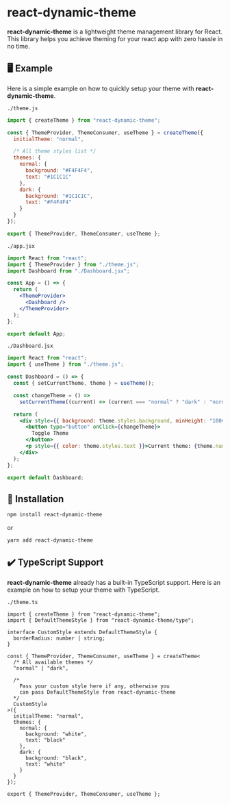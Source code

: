 # react-dynamic-theme

**react-dynamic-theme** is a lightweight theme management library for React.
This library helps you achieve theming for your react app with zero hassle in no time.

## 🖥️ Example

Here is a simple example on how to quickly setup your theme with **react-dynamic-theme**.

`./theme.js`

```js
import { createTheme } from "react-dynamic-theme";

const { ThemeProvider, ThemeConsumer, useTheme } = createTheme({
  initialTheme: "normal",

  /* All theme styles list */
  themes: {
    normal: {
      background: "#F4F4F4",
      text: "#1C1C1C"
    },
    dark: {
      background: "#1C1C1C",
      text: "#F4F4F4"
    }
  }
});

export { ThemeProvider, ThemeConsumer, useTheme };
```

`./app.jsx`

```jsx
import React from "react";
import { ThemeProvider } from "./theme.js";
import Dashboard from "./Dashboard.jsx";

const App = () => {
  return (
    <ThemeProvider>
      <Dashboard />
    </ThemeProvider>
  );
};

export default App;
```

`./Dashboard.jsx`

```jsx
import React from "react";
import { useTheme } from "./theme.js";

const Dashboard = () => {
  const { setCurrentTheme, theme } = useTheme();

  const changeTheme = () =>
    setCurrentTheme((current) => (current === "normal" ? "dark" : "normal"));

  return (
    <div style={{ background: theme.styles.background, minHeight: "100vh" }}>
      <button type="button" onClick={changeTheme}>
        Toggle Theme
      </button>
      <p style={{ color: theme.styles.text }}>Current theme: {theme.name}</p>
    </div>
  );
};

export default Dashboard;
```

## 💾 Installation

```sh
npm install react-dynamic-theme
```

or

```sh
yarn add react-dynamic-theme
```

## ✔️ TypeScript Support

**react-dynamic-theme** already has a built-in TypeScript support. 
Here is an example on how to setup your theme with TypeScript.

`./theme.ts`

```tsx
import { createTheme } from "react-dynamic-theme";
import { DefaultThemeStyle } from "react-dynamic-theme/type";

interface CustomStyle extends DefaultThemeStyle {
  borderRadius: number | string;
}

const { ThemeProvider, ThemeConsumer, useTheme } = createTheme<
  /* All available themes */
  "normal" | "dark",

  /* 
    Pass your custom style here if any, otherwise you
    can pass DefaultThemeStyle from react-dynamic-theme
  */
  CustomStyle
>({
  initialTheme: "normal",
  themes: {
    normal: {
      background: "white",
      text: "black"
    },
    dark: {
      background: "black",
      text: "white"
    }
  }
});

export { ThemeProvider, ThemeConsumer, useTheme };
```
